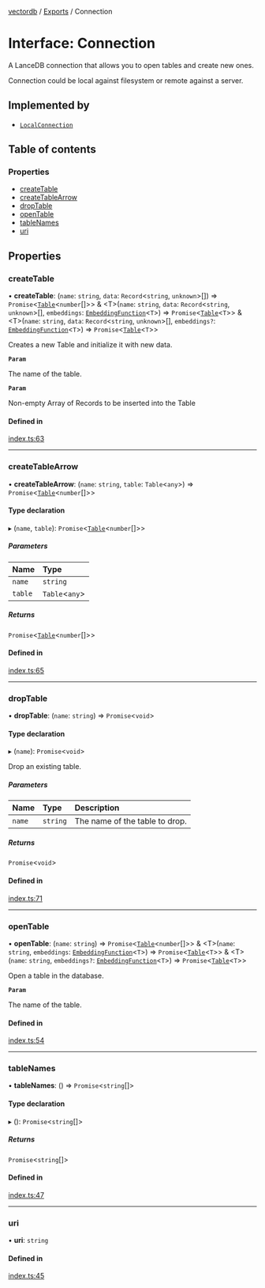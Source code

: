 [vectordb](../README.md) / [Exports](../modules.md) / Connection

# Interface: Connection

A LanceDB connection that allows you to open tables and create new ones.

Connection could be local against filesystem or remote against a server.

## Implemented by

- [`LocalConnection`](../classes/LocalConnection.md)

## Table of contents

### Properties

- [createTable](Connection.md#createtable)
- [createTableArrow](Connection.md#createtablearrow)
- [dropTable](Connection.md#droptable)
- [openTable](Connection.md#opentable)
- [tableNames](Connection.md#tablenames)
- [uri](Connection.md#uri)

## Properties

### createTable

• **createTable**: (`name`: `string`, `data`: `Record`<`string`, `unknown`\>[]) => `Promise`<[`Table`](Table.md)<`number`[]\>\> & <T\>(`name`: `string`, `data`: `Record`<`string`, `unknown`\>[], `embeddings`: [`EmbeddingFunction`](EmbeddingFunction.md)<`T`\>) => `Promise`<[`Table`](Table.md)<`T`\>\> & <T\>(`name`: `string`, `data`: `Record`<`string`, `unknown`\>[], `embeddings?`: [`EmbeddingFunction`](EmbeddingFunction.md)<`T`\>) => `Promise`<[`Table`](Table.md)<`T`\>\>

Creates a new Table and initialize it with new data.

**`Param`**

The name of the table.

**`Param`**

Non-empty Array of Records to be inserted into the Table

#### Defined in

[index.ts:63](https://github.com/lancedb/lancedb/blob/bfb5400/node/src/index.ts#L63)

___

### createTableArrow

• **createTableArrow**: (`name`: `string`, `table`: `Table`<`any`\>) => `Promise`<[`Table`](Table.md)<`number`[]\>\>

#### Type declaration

▸ (`name`, `table`): `Promise`<[`Table`](Table.md)<`number`[]\>\>

##### Parameters

| Name | Type |
| :------ | :------ |
| `name` | `string` |
| `table` | `Table`<`any`\> |

##### Returns

`Promise`<[`Table`](Table.md)<`number`[]\>\>

#### Defined in

[index.ts:65](https://github.com/lancedb/lancedb/blob/bfb5400/node/src/index.ts#L65)

___

### dropTable

• **dropTable**: (`name`: `string`) => `Promise`<`void`\>

#### Type declaration

▸ (`name`): `Promise`<`void`\>

Drop an existing table.

##### Parameters

| Name | Type | Description |
| :------ | :------ | :------ |
| `name` | `string` | The name of the table to drop. |

##### Returns

`Promise`<`void`\>

#### Defined in

[index.ts:71](https://github.com/lancedb/lancedb/blob/bfb5400/node/src/index.ts#L71)

___

### openTable

• **openTable**: (`name`: `string`) => `Promise`<[`Table`](Table.md)<`number`[]\>\> & <T\>(`name`: `string`, `embeddings`: [`EmbeddingFunction`](EmbeddingFunction.md)<`T`\>) => `Promise`<[`Table`](Table.md)<`T`\>\> & <T\>(`name`: `string`, `embeddings?`: [`EmbeddingFunction`](EmbeddingFunction.md)<`T`\>) => `Promise`<[`Table`](Table.md)<`T`\>\>

Open a table in the database.

**`Param`**

The name of the table.

#### Defined in

[index.ts:54](https://github.com/lancedb/lancedb/blob/bfb5400/node/src/index.ts#L54)

___

### tableNames

• **tableNames**: () => `Promise`<`string`[]\>

#### Type declaration

▸ (): `Promise`<`string`[]\>

##### Returns

`Promise`<`string`[]\>

#### Defined in

[index.ts:47](https://github.com/lancedb/lancedb/blob/bfb5400/node/src/index.ts#L47)

___

### uri

• **uri**: `string`

#### Defined in

[index.ts:45](https://github.com/lancedb/lancedb/blob/bfb5400/node/src/index.ts#L45)
